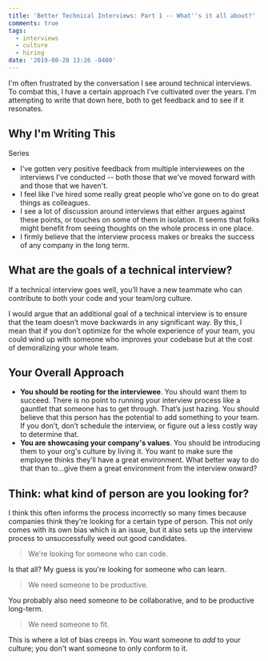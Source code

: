 ```yaml
---
title: 'Better Technical Interviews: Part 1 -- What''s it all about?'
comments: true
tags:
  - interviews
  - culture
  - hiring
date: '2019-08-28 13:26 -0400'
---
```

I'm often frustrated by the conversation I see around technical interviews. To combat this, I have a certain approach I’ve cultivated over the years. I'm attempting to write that down here, both to get feedback and to see if it resonates.

## Why I'm Writing This Series

* I've gotten very positive feedback from multiple interviewees on the interviews I've conducted -- both those that we've moved forward with and those that we haven't. 
* I feel like I've hired some really great people who've gone on to do great things as colleagues.
* I see a lot of discussion around interviews that either argues against these points, or touches on some of them in isolation. It seems that folks might benefit from seeing thoughts on the whole process in one place.
* I firmly believe that the interview process makes or breaks the success of any company in the long term.

## What are the goals of a technical interview?

If a technical interview goes well, you’ll have a new teammate who can contribute to both your code and your team/org culture.

I would argue that an additional goal of a technical interview is to ensure that the team doesn’t move backwards in any significant way. By this, I mean that if you don’t optimize for the whole experience of your team, you could wind up with someone who improves your codebase but at the cost of demoralizing your whole team.

## Your Overall Approach

* **You should be rooting for the interviewee**. You should want them to succeed. There is no point to running your interview process like a gauntlet that someone has to get through. That’s just hazing. You should believe that this person has the potential to add something to your team. If you don’t, don’t schedule the interview, or figure out a less costly way to determine that.
* **You are showcasing your company's values**. You should be introducing them to your org's culture by living it. You want to make sure the employee thinks they’ll have a great environment. What better way to do that than to...give them a great environment from the interview onward?

## Think: what kind of person are you looking for?

I think this often informs the process incorrectly so many times because companies think they're looking for a certain type of person. This not only comes with its own bias which is an issue, but it also sets up the interview process to unsuccessfully weed out good candidates.

> We're looking for someone who can code.

Is that all? My guess is you're looking for someone who can learn.

> We need someone to be productive.

You probably also need someone to be collaborative, and to be productive long-term.

> We need someone to fit.

This is where a lot of bias creeps in. You want someone to _add_ to your culture; you don't want someone to only conform to it.
